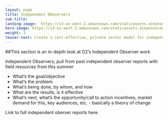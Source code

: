 ```yaml
---
layout: page 
title: Independent Obeservers
sub-title: 
landing-image: 	https://s3-us-west-2.amazonaws.com/staticassets.oceanoutcomes.org/rollover+images/observersrollover.jpg
hero-image: https://s3-us-west-2.amazonaws.com/staticassets.oceanoutcomes.org/hero+photos/observershero.jpg
weight: 3
teaser-text: Create a cost-effective, private sector model for independent observers and additional verifications (e.g. satellite monitoring) that could be replicated and scaled in other fisheries beyond salmon.. This section is an in-depth look at O2’s Independent Observer work. 
---
```

##This section is an in-depth look at O2’s Independent Observer work

Independent Observers, pull from past independent observer reports with field resources from this summer

* What’s the goal/objective 
* What’s the problem 
* What’s being done, by whom, and how 
* What are the results, is it effective 
* What’s next, what’s the opportunity/call to action incentives, market demand for this, key audiences, etc. - basically a theory of change

Link to full independent oberser reports here.

